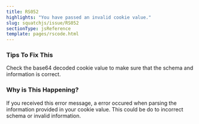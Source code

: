 ```yaml
---
title: RS052
highlights: "You have passed an invalid cookie value."
slug: squatchjs/issue/RS052
sectionType: jsReference
template: pages/rscode.html
---
```


### Tips To Fix This

Check the base64 decoded cookie value to make sure that the schema and information is correct.

### Why is This Happening?

If you received this error message, a error occured when parsing the information provided in your cookie value. This could be do to incorrect schema or invalid information. 
